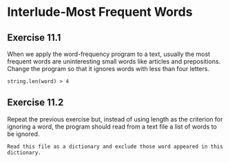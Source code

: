 # Interlude-Most Frequent Words #

## Exercise 11.1 ##

When we apply the word-frequency program to a text, usually the most frequent words are uninteresting small words like articles and prepositions. Change the program so that it ignores words with less than four letters.

``string.len(word) > 4``

## Exercise 11.2 ##

Repeat the previous exercise but, instead of using length as the criterion for ignoring a word, the program should read from a text file a list of words to be ignored.

``Read this file as a dictionary and exclude those word appeared in this dictionary.``
